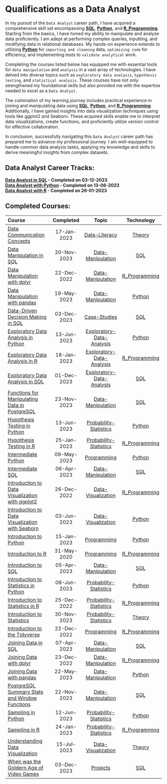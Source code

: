 # Qualifications as a Data Analyst

In my pursuit of the `Data Analyst` career path, I have acquired a comprehensive skill set encompassing **[SQL](https://github.com/Katsuvest/SQL)**, **[Python](https://github.com/Katsuvest/Python)**, and **[R_Programming](https://github.com/Katsuvest/R_Programming)**. Starting from the basics, I have honed my ability to manipulate and analyze data proficiently. I am adept at performing complex queries, inputting, and modifying data in relational databases. My hands-on experience extends to utilizing **[Python](https://github.com/Katsuvest/Python)** for `importing and cleaning` data, `optimizing code` for efficiency, and implementing tests to `validate analytical` work.

Completing the courses listed below has equipped me with essential tools for `data manipulation` and `analysis` in a vast array of technologies. I have delved into diverse topics such as `exploratory data analysis`, `hypothesis testing`, and `statistical analysis`. These courses have not only strengthened my foundational skills but also provided me with the expertise needed to excel as a `Data Analyst`.

The culmination of my learning journey includes practical experience in joining and manipulating data using  **[SQL](https://github.com/Katsuvest/SQL)**, **[Python](https://github.com/Katsuvest/Python)**, and **[R_Programming](https://github.com/Katsuvest/R_Programming)**. Additionally, I have gained insights into data visualization techniques using tools like ggplot2 and Seaborn. These acquired skills enable me to interpret data visualizations, create functions, and proficiently utilize version control for effective collaboration.

In conclusion, successfully navigating this `Data Analyst` career path has prepared me to advance my professional journey. I am well-equipped to handle common data analysis tasks, applying my knowledge and skills to derive meaningful insights from complex datasets. 

## Data Analyst Career Tracks:

**[Data Analyst in SQL](https://github.com/Katsuvest/Data-Analyst/tree/master/Data_Analyst_in_SQL.pdf)           - Completed on 03-12-2023**<br>
**[Data Analyst with Python](https://github.com/Katsuvest/Data-Analyst/tree/master/Data_Analyst_with_Python.pdf) - Completed on 13-06-2023**<br>
**[Data Analyst with R](https://github.com/Katsuvest/Data-Analyst/tree/master/Data_Analyst_with_R.pdf)           - Completed on 26-01-2023**<br>

## Completed Courses:

|                                                                             Course                                                                             |  Completed   |                                              Topic                                               |                          Technology                          |
| :------------------------------------------------------------------------------------------------------------------------------------------------------------- | :----------: | :----------------------------------------------------------------------------------------------: | :----------------------------------------------------------: |
| [Data Communication Concepts](https://github.com/Katsuvest/Data-Literacy/tree/master/Data_Communication_Concepts)                                              |  17-Jan-2023 |             [Data-Literacy](https://github.com/Katsuvest/Data-Literacy/tree/master/)             |         [Theory](https://github.com/Katsuvest/Theory)        |
| [Data Manipulation in SQL](https://github.com/Katsuvest/Data-Manipulation/tree/master/Data_Manipulation_in_SQL)                                                |  20-Nov-2023 |         [Data-Manipulation](https://github.com/Katsuvest/Data-Manipulation/tree/master/)         |            [SQL](https://github.com/Katsuvest/SQL)           |
| [Data Manipulation with dplyr](https://github.com/Katsuvest/Data-Manipulation/tree/master/Data_Manipulation_with_dplyr)                                        |  22-Dec-2022 |         [Data-Manipulation](https://github.com/Katsuvest/Data-Manipulation/tree/master/)         |  [R_Programming](https://github.com/Katsuvest/R_Programming) |
| [Data Manipulation with pandas](https://github.com/Katsuvest/Data-Manipulation/tree/master/Data_Manipulation_with_pandas)                                      |  19-May-2023 |         [Data-Manipulation](https://github.com/Katsuvest/Data-Manipulation/tree/master/)         |         [Python](https://github.com/Katsuvest/Python)        |
| [Data-Driven Decision Making in SQL](https://github.com/Katsuvest/Case-Studies/tree/master/Data-Driven_Decision_Making_in_SQL)                                 |  03-Dec-2023 |              [Case-Studies](https://github.com/Katsuvest/Case-Studies/tree/master/)              |            [SQL](https://github.com/Katsuvest/SQL)           |
| [Exploratory Data Analysis in Python](https://github.com/Katsuvest/Exploratory-Data-Analysis/tree/master/Exploratory_Data_Analysis_in_Python)                  |  13-Jun-2023 | [Exploratory-Data-Analysis](https://github.com/Katsuvest/Exploratory-Data-Analysis/tree/master/) |         [Python](https://github.com/Katsuvest/Python)        |
| [Exploratory Data Analysis in R](https://github.com/Katsuvest/Exploratory-Data-Analysis/tree/master/Exploratory_Data_Analysis_in_R)                            |  18-Jan-2023 | [Exploratory-Data-Analysis](https://github.com/Katsuvest/Exploratory-Data-Analysis/tree/master/) |  [R_Programming](https://github.com/Katsuvest/R_Programming) |
| [Exploratory Data Analysis in SQL](https://github.com/Katsuvest/Exploratory-Data-Analysis/tree/master/Exploratory_Data_Analysis_in_SQL)                        |  01-Dec-2023 | [Exploratory-Data-Analysis](https://github.com/Katsuvest/Exploratory-Data-Analysis/tree/master/) |            [SQL](https://github.com/Katsuvest/SQL)           |
| [Functions for Manipulating Data in PostgreSQL](https://github.com/Katsuvest/Data-Manipulation/tree/master/Functions_for_Manipulating_Data_in_PostgreSQL)      |  23-Nov-2023 |         [Data-Manipulation](https://github.com/Katsuvest/Data-Manipulation/tree/master/)         |            [SQL](https://github.com/Katsuvest/SQL)           |
| [Hypothesis Testing in Python](https://github.com/Katsuvest/Probability-Statistics/tree/master/Hypothesis_Testing_in_Python)                                   |  13-Jun-2023 |    [Probability-Statistics](https://github.com/Katsuvest/Probability-Statistics/tree/master/)    |         [Python](https://github.com/Katsuvest/Python)        |
| [Hypothesis Testing in R](https://github.com/Katsuvest/Probability-Statistics/tree/master/Hypothesis_Testing_in_R)                                             |  25-Jan-2023 |    [Probability-Statistics](https://github.com/Katsuvest/Probability-Statistics/tree/master/)    |  [R_Programming](https://github.com/Katsuvest/R_Programming) |
| [Intermediate Python](https://github.com/Katsuvest/Programming/tree/master/Intermediate_Python)                                                                |  09-May-2023 |               [Programming](https://github.com/Katsuvest/Programming/tree/master/)               |         [Python](https://github.com/Katsuvest/Python)        |
| [Intermediate SQL](https://github.com/Katsuvest/Data-Manipulation/tree/master/Intermediate_SQL)                                                                |  06-Apr-2023 |         [Data-Manipulation](https://github.com/Katsuvest/Data-Manipulation/tree/master/)         |            [SQL](https://github.com/Katsuvest/SQL)           |
| [Introduction to Data Visualization with ggplot2](https://github.com/Katsuvest/Data-Visualization/tree/master/Introduction_to_Data_Visualization_with_ggplot2) |  26-Dec-2022 |        [Data-Visualization](https://github.com/Katsuvest/Data-Visualization/tree/master/)        |  [R_Programming](https://github.com/Katsuvest/R_Programming) |
| [Introduction to Data Visualization with Seaborn](https://github.com/Katsuvest/Data-Visualization/tree/master/Introduction_to_Data_Visualization_with_Seaborn) |  03-Jun-2023 |        [Data-Visualization](https://github.com/Katsuvest/Data-Visualization/tree/master/)        |         [Python](https://github.com/Katsuvest/Python)        |
| [Introduction to Python](https://github.com/Katsuvest/Programming/tree/master/Introduction_to_Python)                                                          |  15-Jan-2023 |               [Programming](https://github.com/Katsuvest/Programming/tree/master/)               |         [Python](https://github.com/Katsuvest/Python)        |
| [Introduction to R](https://github.com/Katsuvest/Programming/tree/master/Introduction_to_R)                                                                    |  31-May-2020 |               [Programming](https://github.com/Katsuvest/Programming/tree/master/)               |  [R_Programming](https://github.com/Katsuvest/R_Programming) |
| [Introduction to SQL](https://github.com/Katsuvest/Data-Manipulation/tree/master/Introduction_to_SQL)                                                          |  05-Apr-2023 |         [Data-Manipulation](https://github.com/Katsuvest/Data-Manipulation/tree/master/)         |            [SQL](https://github.com/Katsuvest/SQL)           |
| [Introduction to Statistics in Python](https://github.com/Katsuvest/Probability-Statistics/tree/master/Introduction_to_Statistics_in_Python)                   |  08-Jun-2023 |    [Probability-Statistics](https://github.com/Katsuvest/Probability-Statistics/tree/master/)    |         [Python](https://github.com/Katsuvest/Python)        |
| [Introduction to Statistics in R](https://github.com/Katsuvest/Probability-Statistics/tree/master/Introduction_to_Statistics_in_R)                             |  25-Dec-2022 |    [Probability-Statistics](https://github.com/Katsuvest/Probability-Statistics/tree/master/)    |  [R_Programming](https://github.com/Katsuvest/R_Programming) |
| [Introduction to Statistics](https://github.com/Katsuvest/Probability-Statistics/tree/master/Introduction_to_Statistics)                                       |  30-Nov-2023 |    [Probability-Statistics](https://github.com/Katsuvest/Probability-Statistics/tree/master/)    |         [Theory](https://github.com/Katsuvest/Theory)        |
| [Introduction to the Tidyverse](https://github.com/Katsuvest/Programming/tree/master/Introduction_to_the_Tidyverse)                                            |  22-Dec-2022 |               [Programming](https://github.com/Katsuvest/Programming/tree/master/)               |  [R_Programming](https://github.com/Katsuvest/R_Programming) |
| [Joining Data in SQL](https://github.com/Katsuvest/Data-Manipulation/tree/master/Joining_Data_in_SQL)                                                          |  07-Apr-2023 |         [Data-Manipulation](https://github.com/Katsuvest/Data-Manipulation/tree/master/)         |            [SQL](https://github.com/Katsuvest/SQL)           |
| [Joining Data with dplyr](https://github.com/Katsuvest/Data-Manipulation/tree/master/Joining_Data_with_dplyr)                                                  |  23-Dec-2022 |         [Data-Manipulation](https://github.com/Katsuvest/Data-Manipulation/tree/master/)         |  [R_Programming](https://github.com/Katsuvest/R_Programming) |
| [Joining Data with pandas](https://github.com/Katsuvest/Data-Manipulation/tree/master/Joining_Data_with_pandas)                                                |  22-May-2023 |         [Data-Manipulation](https://github.com/Katsuvest/Data-Manipulation/tree/master/)         |         [Python](https://github.com/Katsuvest/Python)        |
| [PostgreSQL Summary Stats and Window Functions](https://github.com/Katsuvest/Data-Manipulation/tree/master/PostgreSQL_Summary_Stats_and_Window_Functions)      |  22-Nov-2023 |         [Data-Manipulation](https://github.com/Katsuvest/Data-Manipulation/tree/master/)         |            [SQL](https://github.com/Katsuvest/SQL)           |
| [Sampling in Python](https://github.com/Katsuvest/Probability-Statistics/tree/master/Sampling_in_Python)                                                       |  12-Jun-2023 |    [Probability-Statistics](https://github.com/Katsuvest/Probability-Statistics/tree/master/)    |         [Python](https://github.com/Katsuvest/Python)        |
| [Sampling in R](https://github.com/Katsuvest/Probability-Statistics/tree/master/Sampling_in_R)                                                                 |  24-Jan-2023 |    [Probability-Statistics](https://github.com/Katsuvest/Probability-Statistics/tree/master/)    |  [R_Programming](https://github.com/Katsuvest/R_Programming) |
| [Understanding Data Visualization](https://github.com/Katsuvest/Data-Visualization/tree/master/Understanding_Data_Visualization)                               |  15-Jul-2023 |        [Data-Visualization](https://github.com/Katsuvest/Data-Visualization/tree/master/)        |         [Theory](https://github.com/Katsuvest/Theory)        |
| [When was the Goldern Age of Video Games](https://github.com/Katsuvest/Projects/tree/master/When_was_the_Goldern_Age_of_Video_Games)                           |  03-Dec-2023 |                  [Projects](https://github.com/Katsuvest/Projects/tree/master/)                  |            [SQL](https://github.com/Katsuvest/SQL)           |
